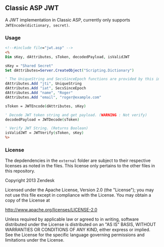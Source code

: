 ## Classic ASP JWT

A JWT implementation in Classic ASP, currently only supports `JWTEncode(dictionary, secret)`.

### Usage

```asp
<!--#include file="jwt.asp" -->
<%
Dim sKey, dAttributes, sToken, decodedPayload, isValidJWT

sKey = "Shared Secret"
Set dAttributes=Server.CreateObject("Scripting.Dictionary")

' The UniqueString and SecsSinceEpoch functions are provided by this implementation
dAttributes.Add "jti", UniqueString
dAttributes.Add "iat", SecsSinceEpoch
dAttributes.Add "name", "Roger"
dAttributes.Add "email", "roger@example.com"

sToken = JWTEncode(dAttributes, sKey)

' Decode JWT token string and get payload. (WARNING : Not verify)
decodedPayload = JWTDecode(sToken)

' Verify JWT String. (Returns Boolean)
isValidJWT = JWTVerify(sToken, sKey)
%>
```

### License

The depdendencies in the `external` folder are subject to their respective licenses as noted in the files. This license only pertains to the other files in this repository.

Copyright 2013 Zendesk

Licensed under the Apache License, Version 2.0 (the "License"); you may not use this file except in compliance with the License.
You may obtain a copy of the License at

http://www.apache.org/licenses/LICENSE-2.0

Unless required by applicable law or agreed to in writing, software distributed under the License is distributed on an "AS IS" BASIS, WITHOUT WARRANTIES OR CONDITIONS OF ANY KIND, either express or implied. See the License for the specific language governing permissions and limitations under the License.
